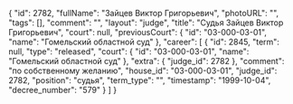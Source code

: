 {
    "id": 2782,
    "fullName": "Зайцев Виктор Григорьевич",
    "photoURL": "",
    "tags": [],
    "comment": "",
    "layout": "judge",
    "title": "Судья Зайцев Виктор Григорьевич",
    "court": null,
    "previousCourt": {
        "id": "03-000-03-01",
        "name": "Гомельский областной суд"
    },
    "career": [
        {
            "id": 2845,
            "term": null,
            "type": "released",
            "court": {
                "id": "03-000-03-01",
                "name": "Гомельский областной суд"
            },
            "extra": {
                "judge_id": 2782
            },
            "comment": "по собственному желанию",
            "house_id": "03-000-03-01",
            "judge_id": 2782,
            "position": "судья",
            "term_type": "",
            "timestamp": "1999-10-04",
            "decree_number": "579"
        }
    ]
}